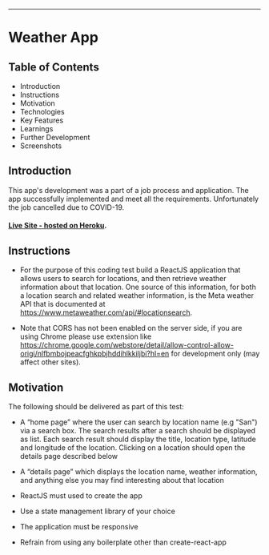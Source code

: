 ----
# Weather App

## Table of Contents
- Introduction
- Instructions
- Motivation
- Technologies
- Key Features
- Learnings
- Further Development
- Screenshots

## Introduction
This app's development was a part of a job process and application. The app successfully implemented and meet all the requirements. Unfortunately the job cancelled due to COVID-19.

#### [Live Site - hosted on Heroku](https://weather-simple--react.herokuapp.com/#/).

## Instructions

- For the purpose of this coding test build a ReactJS application that allows users to search for locations, and then retrieve weather information about that location. One source of this information, for both a location search and related weather information, is the Meta weather API that is documented at https://www.metaweather.com/api/#locationsearch.

- Note that CORS has not been enabled on the server side, if you are using Chrome please use extension like https://chrome.google.com/webstore/detail/allow-control-allow-origi/nlfbmbojpeacfghkpbjhddihlkkiljbi?hl=en for development only (may affect other sites).

## Motivation
The following should be delivered as part of this test:

- A “home page” where the user can search by location name (e.g "San") via a search box. The search results after a search should be displayed as list. Each search result should display the title, location type, latitude and longitude of the location. Clicking on a location should open the details page described below

- A “details page” which displays the location name, weather information, and anything else you may find interesting about that location

- ReactJS must used to create the app

- Use a state management library of your choice

- The application must be responsive

- Refrain from using any boilerplate other than create-react-app
